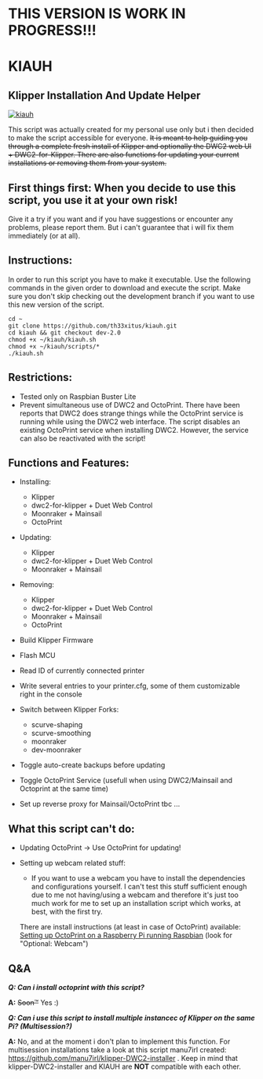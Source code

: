 # THIS VERSION IS WORK IN PROGRESS!!!

# KIAUH

## Klipper Installation And Update Helper

[![kiauh](https://abload.de/img/mobaxterm_personal_207mk20.png)](https://abload.de/image.php?img=mobaxterm_personal_207mk20.png)

This script was actually created for my personal use only but i then decided to make the script accessible for everyone.
~~It is meant to help guiding you through a complete fresh install of Klipper and optionally the DWC2 web UI + DWC2-for-Klipper.
There are also functions for updating your current installations or removing them from your system.~~

## First things first: When you decide to use this script, you use it at your own risk!

Give it a try if you want and if you have suggestions or encounter any problems, please report them. But i can't guarantee that i will fix them immediately (or at all).

## Instructions:

In order to run this script you have to make it executable. Use the following commands in the given order to download and execute the script.
Make sure you don't skip checking out the development branch if you want to use this new version of the script.

```
cd ~
git clone https://github.com/th33xitus/kiauh.git
cd kiauh && git checkout dev-2.0
chmod +x ~/kiauh/kiauh.sh
chmod +x ~/kiauh/scripts/*
./kiauh.sh
```

## Restrictions:

- Tested only on Raspbian Buster Lite
- Prevent simultaneous use of DWC2 and OctoPrint. There have been reports that DWC2 does strange things while the OctoPrint service is running while using the DWC2 web interface. The script disables an existing OctoPrint service when installing DWC2. However, the service can also be reactivated with the script!

## Functions and Features:

- Installing:
  - Klipper
  - dwc2-for-klipper + Duet Web Control
  - Moonraker + Mainsail
  - OctoPrint
- Updating:
  - Klipper
  - dwc2-for-klipper + Duet Web Control
  - Moonraker + Mainsail
- Removing:

  - Klipper
  - dwc2-for-klipper + Duet Web Control
  - Moonraker + Mainsail
  - OctoPrint

- Build Klipper Firmware
- Flash MCU
- Read ID of currently connected printer
- Write several entries to your printer.cfg, some of them customizable right in the console
- Switch between Klipper Forks:
  - scurve-shaping
  - scurve-smoothing
  - moonraker
  - dev-moonraker
- Toggle auto-create backups before updating
- Toggle OctoPrint Service (usefull when using DWC2/Mainsail and Octoprint at the same time)

- Set up reverse proxy for Mainsail/OctoPrint
  tbc ...

## What this script can't do:

- Updating OctoPrint -> Use OctoPrint for updating!
- Setting up webcam related stuff:

  - If you want to use a webcam you have to install the dependencies and configurations yourself. I can't test this stuff sufficient enough due to me not having/using a webcam and therefore it's just too much work for me to set up an installation script which works, at best, with the first try.

  There are install instructions (at least in case of OctoPrint) available:
  [Setting up OctoPrint on a Raspberry Pi running Raspbian](https://community.octoprint.org/t/setting-up-octoprint-on-a-raspberry-pi-running-raspbian/2337)
  (look for "Optional: Webcam")

## Q&A

**_Q: Can i install octoprint with this script?_**

**A:** ~~Soon™~~ Yes :)

**_Q: Can i use this script to install multiple instancec of Klipper on the same Pi? (Multisession?)_**

**A:** No, and at the moment i don't plan to implement this function. For multisession installations take a look at this script manu7irl created: https://github.com/manu7irl/klipper-DWC2-installer . Keep in mind that klipper-DWC2-installer and KIAUH are **NOT** compatible with each other.
